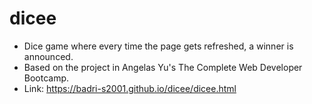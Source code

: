 # dicee
- Dice game where every time the page gets refreshed, a winner is announced.
- Based on the project in Angelas Yu's The Complete Web Developer Bootcamp.
- Link: https://badri-s2001.github.io/dicee/dicee.html

